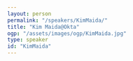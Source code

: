 ```yaml
---
layout: person
permalink: "/speakers/KimMaida/"
title: "Kim Maida@Okta"
ogp: "/assets/images/ogp/KimMaida.jpg"
type: speaker
id: "KimMaida"
---
```

